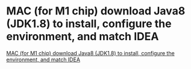 # MAC (for M1 chip) download Java8 (JDK1.8) to install, configure the environment, and match IDEA
[MAC (for M1 chip) download Java8 (JDK1.8) to install, configure the environment, and match IDEA](https://aiwithcloud.com/2022/09/19/mac_for_m1_chip_download_java8_jdk1-8_to_install_configure_the_environment_and_match_idea/)